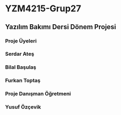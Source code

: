 # YZM4215-Grup27
## Yazılım Bakımı Dersi Dönem Projesi

### Proje Üyeleri    
### Serdar Ateş

### Bilal Başulaş

### Furkan Toptaş

### Proje Danışman Öğretmeni

### Yusuf Özçevik
